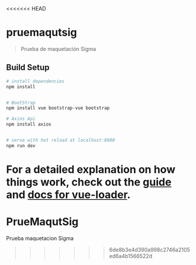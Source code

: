 <<<<<<< HEAD
# pruemaqutsig

> Prueba de maquetación Sigma

## Build Setup

``` bash
# install dependencies
npm install


# BootStrap
npm install vue bootstrap-vue bootstrap

# Axios Api
npm install axios


# serve with hot reload at localhost:8080
npm run dev
```

For a detailed explanation on how things work, check out the [guide](http://vuejs-templates.github.io/webpack/) and [docs for vue-loader](http://vuejs.github.io/vue-loader).
=======
# PrueMaqutSig
Prueba maquetacion Sigma
>>>>>>> 6de8b3e4d390a998c2746a2105ed6a4b1566522d
